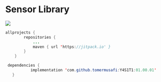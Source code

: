# Sensor Library
[![](https://jitpack.io/v/tomermusafi/Y4S1T1.svg)](https://jitpack.io/#tomermusafi/Y4S1T1)

```java
allprojects {
		repositories {
			...
			maven { url 'https://jitpack.io' }
		}
	}
```
 
 ```java
  dependencies {
	        implementation 'com.github.tomermusafi:Y4S1T1:01.00.01'
	}
```

